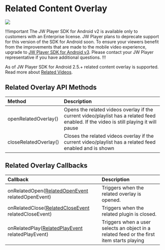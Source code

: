 # Related Content Overlay

<img src="https://img.shields.io/badge/%20-Android%20v2%20DEPRECATED-FFBA43.svg?logo=android&logoColor=gray">

!!!important
The JW Player SDK for Android v2 is available only to customers with an Enterprise license. JW Player plans to deprecate support for this version of the SDK for Android soon. To ensure your viewers benefit from the improvements that are made to the mobile video experience, upgrade to [JW Player SDK for Android v3](https://developer.jwplayer.com/sdk/android/docs/developer-guide/index.html). Please contact your JW Player representative if you have additional questions.
!!!

As of JW Player SDK for Android 2.5.+ related content overlay is supported. Read more about [Related Videos](https://support.jwplayer.com/customer/portal/articles/1483102).

## Related Overlay API Methods

| Method | Description |
|:---|:---|
| openRelatedOverlay() | Opens the related videos overlay if the current video/playlist has a related feed enabled. If the video is still playing it will pause |
| closeRelatedOverlay() | Closes the related videos overlay if the current video/playlist has a related feed enabled and is shown |

## Related Overlay Callbacks

| Callback | Description |
|:----|:----|
| onRelatedOpen([RelatedOpenEvent](https://developer.jwplayer.com/sdk/android/reference/com/longtailvideo/jwplayer/events/RelatedOpenEvent.html) relatedOpenEvent) | Triggers when the related overlay is opened. |
| onRelatedClose([RelatedCloseEvent](https://developer.jwplayer.com/sdk/android/reference/com/longtailvideo/jwplayer/events/RelatedCloseEvent.html) relatedCloseEvent) | Triggers when the related plugin is closed. |
| onRelatedPlay([RelatedPlayEvent](https://developer.jwplayer.com/sdk/android/reference/com/longtailvideo/jwplayer/events/RelatedPlayEvent.html) relatedPlayEvent) | Triggers when a user selects an object in a related feed or the first item starts playing |
